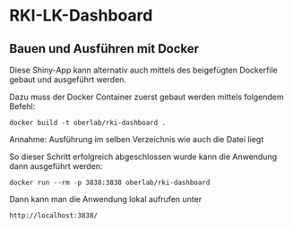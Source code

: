 # RKI-LK-Dashboard

## Bauen und Ausführen mit Docker

Diese Shiny-App kann alternativ auch mittels des beigefügten Dockerfile gebaut und ausgeführt werden.

Dazu muss der Docker Container zuerst gebaut werden mittels folgendem Befehl:

`docker build -t oberlab/rki-dashboard .`

Annahme: Ausführung im selben Verzeichnis wie auch die Datei liegt

So dieser  Schritt erfolgreich abgeschlossen wurde kann die Anwendung dann ausgeführt werden:

`docker run --rm -p 3838:3838 oberlab/rki-dashboard`

Dann kann man die Anwendung lokal aufrufen unter

`http://localhost:3838/`